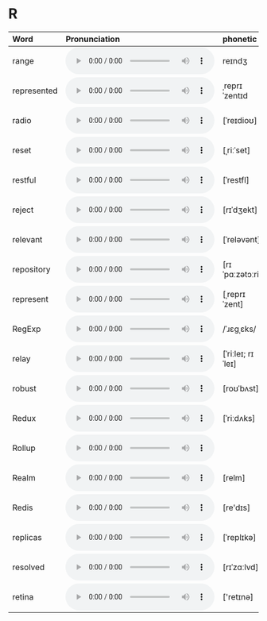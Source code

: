 
# R

| Word  | Pronunciation | phonetic |
| :-- | :-- | :-- |
| range | <audio src="/awesome-pronunciation/public/audio/range.mp3" controls="controls" controlslist="nodownload"></audio> | reɪndʒ |
| represented | <audio src="/awesome-pronunciation/public/audio/represented.mp3" controls="controls" controlslist="nodownload"></audio> | ˌreprɪˈzentɪd |
| radio | <audio src="/awesome-pronunciation/public/audio/radio.mp3" controls="controls" controlslist="nodownload"></audio> | [ˈreɪdioʊ] |
| reset | <audio src="/awesome-pronunciation/public/audio/reset.mp3" controls="controls" controlslist="nodownload"></audio> | [ˌriːˈset] |
| restful | <audio src="/awesome-pronunciation/public/audio/restful.mp3" controls="controls" controlslist="nodownload"></audio> | [ˈrestfl] |
| reject | <audio src="/awesome-pronunciation/public/audio/reject.mp3" controls="controls" controlslist="nodownload"></audio> | [rɪˈdʒekt] |
| relevant | <audio src="/awesome-pronunciation/public/audio/relevant.mp3" controls="controls" controlslist="nodownload"></audio> | [ˈreləvənt] |
| repository | <audio src="/awesome-pronunciation/public/audio/repository.mp3" controls="controls" controlslist="nodownload"></audio> | [rɪˈpɑːzətɔːri] |
| represent | <audio src="/awesome-pronunciation/public/audio/represent.mp3" controls="controls" controlslist="nodownload"></audio> | [ˌreprɪˈzent] |
| RegExp | <audio src="/awesome-pronunciation/public/audio/RegExp.mp3" controls="controls" controlslist="nodownload"></audio> | /ˈɹɛɡˌɛks/ |
| relay | <audio src="/awesome-pronunciation/public/audio/relay.mp3" controls="controls" controlslist="nodownload"></audio> | [ˈriːleɪ; rɪˈleɪ] |
| robust | <audio src="/awesome-pronunciation/public/audio/robust.mp3" controls="controls" controlslist="nodownload"></audio> | [roʊˈbʌst] |
| Redux | <audio src="/awesome-pronunciation/public/audio/Redux.mp3" controls="controls" controlslist="nodownload"></audio> | [ˈriːdʌks] |
| Rollup | <audio src="/awesome-pronunciation/public/audio/Rollup.mp3" controls="controls" controlslist="nodownload"></audio> |  |
| Realm | <audio src="/awesome-pronunciation/public/audio/Realm.mp3" controls="controls" controlslist="nodownload"></audio> | [relm] |
| Redis | <audio src="/awesome-pronunciation/public/audio/Redis.mp3" controls="controls" controlslist="nodownload"></audio> | [re'dɪs] |
| replicas | <audio src="/awesome-pronunciation/public/audio/replicas.mp3" controls="controls" controlslist="nodownload"></audio> | [ˈreplɪkə] |
| resolved | <audio src="/awesome-pronunciation/public/audio/resolved.mp3" controls="controls" controlslist="nodownload"></audio> | [rɪˈzɑːlvd] |
| retina | <audio src="/awesome-pronunciation/public/audio/retina.mp3" controls="controls" controlslist="nodownload"></audio> | ['retɪnə] |
